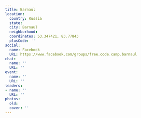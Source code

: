 ```yaml
---
title: Barnaul
location:
  country: Russia
  state: 
  city: Barnaul
  neighborhood: 
  coordinates: 53.347421, 83.77843
  plusCode: ''
social:
  name: Facebook
  URL: https://www.facebook.com/groups/free.code.camp.barnaul
chat:
  name: ''
  URL: ''
event:
  name: ''
  URL: ''
leaders:
- name: ''
  URL: ''
photos:
  old: 
  cover: ''
---
```

